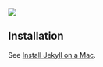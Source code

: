 <img style="margin: 0 auto;" src="https://github.com/barkerproperty/barkerproperty.com.au/blob/main/docs/assets/logo.png?raw=true" />

## Installation

See [Install Jekyll on a Mac](https://composed.blog/install-jekyll-on-mac).

